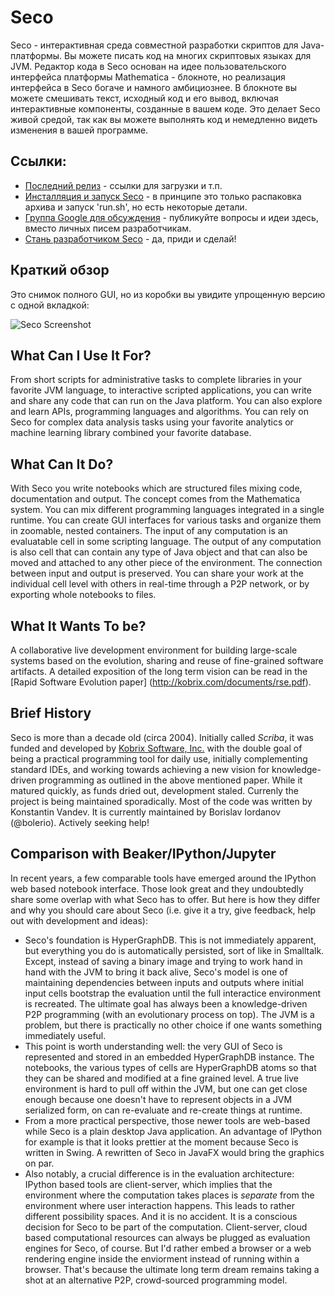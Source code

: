 # Seco

Seco - интерактивная среда совместной разработки скриптов для Java-платформы.
Вы можете писать код на многих скриптовых языках для JVM.
Редактор кода в Seco основан на идее пользовательского интерфейса платформы Mathematica - блокноте,
но реализация интерфейса в Seco богаче и намного амбициознее.
В блокноте вы можете смешивать текст, исходный код и его вывод,
включая интерактивные компоненты, созданные в вашем коде. 
Это делает Seco живой средой, так как вы можете выполнять код
и немедленно видеть изменения в вашей программе. 

## Ссылки:

* [Последний релиз](https://github.com/bolerio/seco/wiki/Latest-Release) - ссылки для загрузки и т.п.
* [Инсталляция и запуск Seco](https://github.com/bolerio/seco/wiki/Installing-and-Starting-Seco) - в принципе это только распаковка архива и запуск 'run.sh', но есть некоторые детали.
* [Группа Google для обсуждения](https://groups.google.com/forum/#!forum/scriba) - публикуйте вопросы и идеи здесь, вместо личных писем разработчикам.
* [Стань разработчиком Seco](https://github.com/bolerio/seco/wiki/Become-a-Seco-Developer) - да, приди и сделай!

## Краткий обзор
 
Это снимок полного GUI, но из коробки вы увидите упрощенную версию с одной вкладкой:

![Seco Screenshot](http://kobrix.com/images/secofullshot.png)

## What Can I Use It For?

From short scripts for administrative tasks to complete libraries in your favorite JVM language, to interactive scripted applications, you can write and share any code that can run on the Java platform. You can also explore and learn APIs, programming languages and algorithms. You can rely on Seco for complex data analysis tasks using your favorite analytics or machine learning library combined your favorite database. 

## What Can It Do? 

With Seco you write notebooks which are structured files mixing code, documentation and output. The concept comes from the Mathematica system. You can mix different programming languages integrated in a single runtime. You can create GUI interfaces for various tasks and organize them in zoomable, nested containers. The input of any computation is an evaluatable cell in some scripting language. The output of any computation is also cell that can contain any type of Java object and that can also be moved and attached to any other piece of the environment. The connection between input and output is preserved. You can share your work at the individual cell level with others in real-time through a P2P network, or by exporting whole notebooks to files.

## What It Wants To be?

A collaborative live development environment for building large-scale systems based on the evolution, sharing and reuse of fine-grained software artifacts. A detailed exposition of the long term vision can be read in the [Rapid Software Evolution paper] (http://kobrix.com/documents/rse.pdf).

## Brief History

Seco is more than a decade old (circa 2004). Initially called _Scriba_, it was funded and developed by [Kobrix Software, Inc.](http://www.kobrix.com) with the double goal of being a practical programming tool for daily use, initially complementing standard IDEs, and working towards achieving a new vision for knowledge-driven programming as outlined in the above mentioned paper. While it matured quickly, as funds dried out, development staled. Currenly the project is being maintained sporadically. Most of the code was written by Konstantin Vandev. It is currently maintained by Borislav Iordanov (@bolerio). Actively seeking help! 

## Comparison with Beaker/IPython/Jupyter

In recent years, a few comparable tools have emerged around the IPython web based notebook interface. Those look great and they undoubtedly share some overlap with what Seco has to offer. But here is how they differ and why you should care about Seco (i.e. give it a try, give feedback, help out with development and ideas):

* Seco's foundation is HyperGraphDB. This is not immediately apparent, but everything you do is automatically persisted, sort of like in Smalltalk. Except, instead of saving a binary image and trying to work hand in hand with the JVM to bring it back alive, Seco's model is one of maintaining dependencies between inputs and outputs where initial input cells bootstrap the evaluation until the full interactice environment is recreated. The ultimate goal has always been a knowledge-driven P2P programming (with an evolutionary process on top). The JVM is a problem, but there is practically no other choice if one wants something immediately useful.
* This point is worth understanding well: the very GUI of Seco is represented and stored in an embedded HyperGraphDB instance. The notebooks, the various types of cells are HyperGraphDB atoms so that they can be shared and modified at a fine grained level. A true live environment is hard to pull off within the JVM, but one can get close enough because one doesn't have to represent objects in a JVM serialized form, on can re-evaluate and re-create things at runtime.
* From a more practical perspective, those newer tools are web-based while Seco is a plain desktop Java application. An advantage of IPython for example is that it looks prettier at the moment because Seco is written in Swing. A rewritten of Seco in JavaFX would bring the graphics on par. 
* Also notably, a crucial difference is in the evaluation architecture: IPython based tools are client-server, which implies that the environment where the computation takes places is *separate* from the environment where user interaction happens. This leads to rather different possibility spaces. And it is no accident. It is a conscious decision for Seco to be part of the computation. Client-server, cloud based computational resources can always be plugged as evaluation engines for Seco, of course. But I'd rather embed a browser or a web rendering engine inside the enviorment instead of running within a browser. That's because the ultimate long term dream remains taking a shot at an alternative P2P, crowd-sourced programming model.
